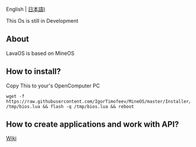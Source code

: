 English | [日本語)](https://github.com/Nexoniarz/LavaOS/blob/master/README-jp_JP.md)

This Os is still in Development

## About

LavaOS is based on MineOS

## How to install?

Copy This to your's OpenComputer PC

	wget -f https://raw.githubusercontent.com/IgorTimofeev/MineOS/master/Installer/BIOS.lua /tmp/bios.lua && flash -q /tmp/bios.lua && reboot

## How to create applications and work with API?

[Wiki](https://github.com/IgorTimofeev/MineOS/wiki)

